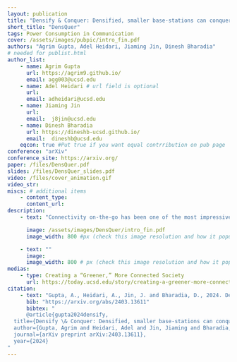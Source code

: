 ```yaml
---
layout: publication
title: "Densify & Conquer: Densified, smaller base-stations can conquer the increasing carbon footprint problem in nextG wireless"
short_title: "DensQuer"
tags: Power Consumption in Communication
cover: /assets/images/pubpic/intro_fin.pdf
authors: "Agrim Gupta, Adel Heidari, Jiaming Jin, Dinesh Bharadia"
# needed for publist.html
author_list:
    - name: Agrim Gupta
      url: https://agrim9.github.io/
      email: agg003@ucsd.edu
    - name: Adel Heidari # url field is optional
      url: 
      email: adheidari@ucsd.edu
    - name: Jiaming Jin
      url: 
      email:  j8jin@ucsd.edu
    - name: Dinesh Bharadia
      url: https://dineshb-ucsd.github.io/
      email:  dineshb@ucsd.edu
    eqcon: true #Put true if you want equal contrribution on pub page
conference: "arXiv"
conference_site: https://arxiv.org/
paper: /files/DensQuer.pdf
slides: /files/DensQuer_slides.pdf
video: /files/cover_animation.gif
video_str: 
miscs: # additional items
    - content_type: 
      content_url: 
description:
    - text: "Connectivity on-the-go has been one of the most impressive technological achievements in the 2010s decade. However, multiple studies show that this has come at an expense of increased carbon footprint, that also rivals the entire aviation sector’s carbon footprint. The two major contributors of this increased footprint are (a) smartphone batteries which affect the embodied footprint and (b) base-stations that occupy ever-increasing energy footprint to provide the last mile wireless connectivity to smartphones. The root-cause of both these turn out to be the same, which is communicating over the last-mile lossy wireless medium. We show in this paper, titled DensQuer, how base-station densification, which is to replace a single larger base-station with multiple smaller ones, reduces the effect of the last-mile wireless, and in effect conquers both these adverse sources of increased carbon footprint. Backed by a open-source ray-tracing computation framework (Sionna), we show how a strategic densification strategy can minimize the number of required smaller base-stations to practically achievable numbers, which lead to about 3x power-savings in the base-station network. Also, DensQuer is able to also reduce the required deployment height of base-stations to as low as 15m, that makes the smaller cells easily deployable on trees/street poles instead of requiring a dedicated tower. Further, by utilizing newly introduced hardware power rails in Google Pixel 7a and above phones, we also show that this strategic densified network leads to reduction in mobile transmit power by 10-15 dB, leading to about 3x reduction in total cellular power consumption, and about 50% increase in smartphone battery life when it communicates data via the cellular network."

      image: /assets/images/DensQuer/intro_fin.pdf
      image_width: 800 #px (check this image resolution and how it populate on webpage)

    - text: ""
      image:
      image_width: 800 # px (check this image resolution and how it populate on webpage)
medias:
    - type: Creating a “Greener,” More Connected Society
      url: https://today.ucsd.edu/story/creating-a-greener-more-connected-society
citation:
    - text: "Gupta, A., Heidari, A., Jin, J. and Bharadia, D., 2024. Densify & Conquer: Densified, smaller base-stations can conquer the increasing carbon footprint problem in nextG wireless. arXiv preprint arXiv:2403.13611."
      bib: "https://arxiv.org/abs/2403.13611" 
      bibtex: "
      @article{gupta2024densify,
  title={Densify \& Conquer: Densified, smaller base-stations can conquer the increasing carbon footprint problem in nextG wireless},
  author={Gupta, Agrim and Heidari, Adel and Jin, Jiaming and Bharadia, Dinesh},
  journal={arXiv preprint arXiv:2403.13611},
  year={2024}
"
---
```


